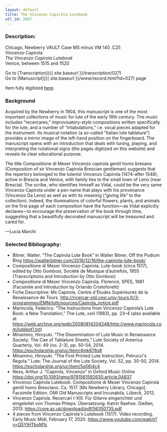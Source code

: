 ```yaml
---
layout: default
title: The Vincenzo Capirola Lutebook
utl_id: 2867
---
```


###  Description:

Chicago, Newberry VAULT Case MS minus VM 140 .C25<br>
Vincenzo Capirola<br>
_The Vincenzo Capirola Lutebook_<br>
Venice, between 1515 and 1520

Go to [Transcription]({{ site.baseurl }}/transcription/027)<br>
Go to [Manuscript]({{ site.baseurl }}/www/record.html?id=027) page 

Item fully digitized [here](https://collections.newberry.org/asset-management/2KXJ8ZSBJGF0M).


### Background

Acquired by the Newberry in 1904, this manuscript is one of the most important collections of music for lute of the early 16th century. The music includes “recercares,” improvisatory-style compositions written specifically for the lute, and a number of “intabulations,” i.e. vocal pieces adapted for the instrument. Its musical notation (a so-called “Italian lute tablature”) provides a mirror image of the left-hand position on the fingerboard. The manuscript opens with an introduction that deals with tuning, playing, and interpreting the notational signs (the pages digitized on this website) and reveals its clear educational purpose.

The title Compositione di Meser Vincenzo capirola gentil homo bresano (Composition of sir Vincenzo Capirola Brescian gentleman) suggests that the repertory belonged to the lutenist Vincenzo Capirola (1474-after 1548), active in Brescia and Venice, with family ties to the small town of Leno (near Brescia). The scribe, who identifies himself as Vidal, could be the very same Vincenzo Capirola under a pen name that plays with his provenance (Vincenzo Da Leno) as well as with its meaning (“giving life” to the collection). Indeed, the illuminations of colorful flowers, plants, and animals on the first page of each composition have the function—as Vidal explicitly declares—to encourage the preservation of the book through time, suggesting that a beautifully decorated manuscript will be treasured and cared for.

—Lucia Marchi


###  Selected Bibliography:

* Bitner, Walter. “The Capirola Lute Book” in Walter Bitner, Off the Podium Blog https://walterbitner.com/2016/12/16/the-capirola-lute-book/
* Compositione di Meser Vincenzo Capirola. Lute-book (circa 1517), edited by Otto Gombosi, Société de Musique d’autrefois, 1955 (Transcriptions and Introduction by Otto Gombosi)
* Compositione di Meser Vincenzo Capirola. Florence, SPES, 1981 (Facsimile and Introduction by Orlando Cristoforetti)
* Fiche Descriptive: Ms Capirola. Centre d'Études Supérieures de la Renaissance de Tours. http://ricercar-old.cesr.univ-tours.fr/3-programmes/EMN/luth/sources/Capirola_notice.pdf
* Marincola, Federico. “The Instructions from Vincenzo Capirola’s Lute Book: a New Translation,” The Lute, xxiii (1983), pp. 23–4 (also available at https://web.archive.org/web/20080814204248/http://www.marincola.com/lutebot1.txt)
* Minamino, Hiroyuki. “The Dissemination of Lute Music in Renaissance Society: The Cae of Tablature Sheets,” Lute Society of America Quarterly, Vol. 49 (no. 2-3), pp. 50-54, 2014. https://escholarship.org/uc/item/4mk676s8
* Minamino, Hiroyuki. “The First Printed Lute Instruction, Petrucci's Regola.” Lute: The Journal of the Lute Society, Vol. 52, pp. 30-50, 2014. https://escholarship.org/uc/item/5q56j4c4
* Ness, Arthur J. “Capirola, Vincenzo” in Oxford Music Online https://doi.org/10.1093/gmo/9781561592630.article.04837
* Vincenzo Capirola Lutebook. Compositione di Meser Vincenzo Capirola gentil homo Bresciano. Ca. 1517. [Ms Newberry Library, Chicago]. Facsimile Edition. OMI Old Manuscripts and Incunabila, Lübeck, 2012.
* Vincenzo Capirola. Recercari I-XIII. Für Gitarre eingerichtet und eingeleitet von Thomas Phleps. Übersetzung: Katrin Raehse. Gießen, 2013. https://core.ac.uk/download/pdf/56350735.pdf
* 4 pieces from Vincenzo Capirola's Lutebook (1517). Video recording. Early Music Midi, February 17, 2020. https://www.youtube.com/watch?v=Q5YIHTboM1c

